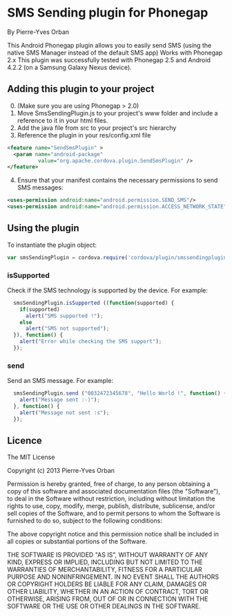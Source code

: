 SMS Sending plugin for Phonegap
===============================
By Pierre-Yves Orban

This Android Phonegap plugin allows you to easily send SMS (using the native SMS Manager instead of the default SMS app)
Works with Phonegap 2.x
This plugin was successfully tested with Phonegap 2.5 and Android 4.2.2 (on a Samsung Galaxy Nexus device).

## Adding this plugin to your project ##
0. (Make sure you are using Phonegap > 2.0)
1. Move SmsSendingPlugin.js to your project's www folder and include a reference to it in your html files. 
2. Add the java file from src to your project's src hierarchy
3. Reference the plugin in your res/config.xml file

```xml
<feature name="SendSmsPlugin" >
  <param name="android-package"
          value="org.apache.cordova.plugin.SendSmsPlugin" />
</feature>
```

4. Ensure that your manifest contains the necessary permissions to send SMS messages:

```xml
<uses-permission android:name="android.permission.SEND_SMS"/>
<uses-permission android:name="android.permission.ACCESS_NETWORK_STATE" />
```

## Using the plugin ##
To instantiate the plugin object:
```javascript
var smsSendingPlugin = cordova.require('cordova/plugin/smssendingplugin');
```

### isSupported ###
Check if the SMS technology is supported by the device. For example:

```javascript
  smsSendingPlugin.isSupported ((function(supported) {
    if(supported) 
      alert("SMS supported !");
    else
      alert("SMS not supported");
  }), function() {
    alert("Error while checking the SMS support");
  });
```

### send ###
Send an SMS message.  For example:

```javascript
  smsSendingPlugin.send ("0032472345678", "Hello World !", function() {
    alert("Message sent :-)");
  }, function() {
    alert("Message not sent :s");
  });
```
  
## Licence ##

The MIT License

Copyright (c) 2013 Pierre-Yves Orban

Permission is hereby granted, free of charge, to any person obtaining a copy
of this software and associated documentation files (the "Software"), to deal
in the Software without restriction, including without limitation the rights
to use, copy, modify, merge, publish, distribute, sublicense, and/or sell
copies of the Software, and to permit persons to whom the Software is
furnished to do so, subject to the following conditions:

The above copyright notice and this permission notice shall be included in
all copies or substantial portions of the Software.

THE SOFTWARE IS PROVIDED "AS IS", WITHOUT WARRANTY OF ANY KIND, EXPRESS OR
IMPLIED, INCLUDING BUT NOT LIMITED TO THE WARRANTIES OF MERCHANTABILITY,
FITNESS FOR A PARTICULAR PURPOSE AND NONINFRINGEMENT. IN NO EVENT SHALL THE
AUTHORS OR COPYRIGHT HOLDERS BE LIABLE FOR ANY CLAIM, DAMAGES OR OTHER
LIABILITY, WHETHER IN AN ACTION OF CONTRACT, TORT OR OTHERWISE, ARISING FROM,
OUT OF OR IN CONNECTION WITH THE SOFTWARE OR THE USE OR OTHER DEALINGS IN
THE SOFTWARE.
